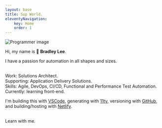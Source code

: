 ```yaml
---
layout: base
title: Sup World.
eleventyNavigation:
    key: Home
    order: 1
---
```


![Programmer image](/resources/img/programming.svg)

Hi, my name is 👋 **<span class="name">Bradley Lee</span>**.
<br>

I have a passion for automation in all shapes and sizes.
<br><br>

Work: Solutions Architect.<br>
Supporting: Application Delivery Solutions.<br>
Skills: Agile, DevOps, CI/CD, Functional and Performance Test Automation.<br>
Currently: learning front-end.
<br>

I'm building this with <a href="https://code.visualstudio.com" target="_blank">VSCode</a>,
generating with <a href="https://www.11ty.dev" target="_blank">11ty</a>,
versioning with <a href="https://www.github.com" target="_blank">GitHub</a>,
and building/hosting with <a href="https://www.netlify.com" target="blank">Netlify</a>.
<br><br>

Learn with me.
